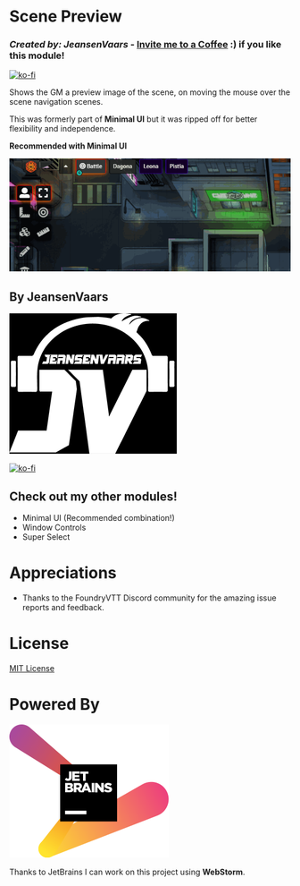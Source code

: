 # Scene Preview
### _Created by: JeansenVaars_ - [Invite me to a Coffee](#by-jeansenvaars) :) if you like this module!
[![ko-fi](https://ko-fi.com/img/githubbutton_sm.svg)](https://ko-fi.com/V7V14D3AH)

Shows the GM a preview image of the scene, on moving the mouse over the scene navigation scenes.

This was formerly part of **Minimal UI** but it was ripped off for better flexibility and independence.

**Recommended with Minimal UI**

![ScenePreview](sprev.gif)

## By JeansenVaars
![JVLogo](logo-small-black.png)

[![ko-fi](https://ko-fi.com/img/githubbutton_sm.svg)](https://ko-fi.com/V7V14D3AH)

## Check out my other modules!
* Minimal UI (Recommended combination!)
* Window Controls
* Super Select

# Appreciations
* Thanks to the FoundryVTT Discord community for the amazing issue reports and feedback.

# License
[MIT License](./LICENSE.md)

# Powered By
[![JetBrains](./jetbrains.svg)](https://www.jetbrains.com)

Thanks to JetBrains I can work on this project using **WebStorm**.

